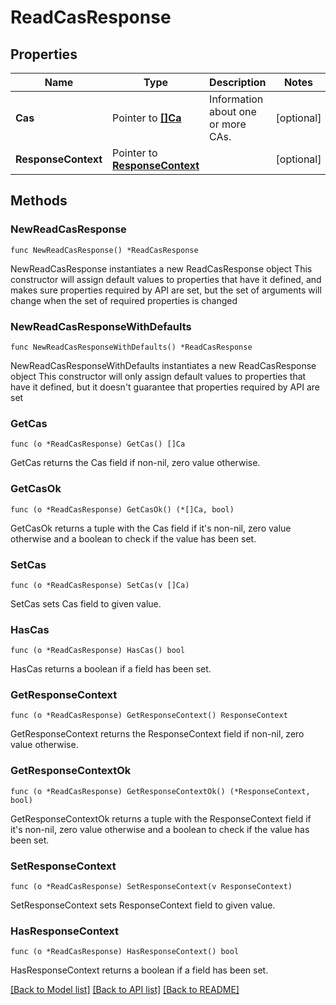 # ReadCasResponse

## Properties

Name | Type | Description | Notes
------------ | ------------- | ------------- | -------------
**Cas** | Pointer to [**[]Ca**](Ca.md) | Information about one or more CAs. | [optional] 
**ResponseContext** | Pointer to [**ResponseContext**](ResponseContext.md) |  | [optional] 

## Methods

### NewReadCasResponse

`func NewReadCasResponse() *ReadCasResponse`

NewReadCasResponse instantiates a new ReadCasResponse object
This constructor will assign default values to properties that have it defined,
and makes sure properties required by API are set, but the set of arguments
will change when the set of required properties is changed

### NewReadCasResponseWithDefaults

`func NewReadCasResponseWithDefaults() *ReadCasResponse`

NewReadCasResponseWithDefaults instantiates a new ReadCasResponse object
This constructor will only assign default values to properties that have it defined,
but it doesn't guarantee that properties required by API are set

### GetCas

`func (o *ReadCasResponse) GetCas() []Ca`

GetCas returns the Cas field if non-nil, zero value otherwise.

### GetCasOk

`func (o *ReadCasResponse) GetCasOk() (*[]Ca, bool)`

GetCasOk returns a tuple with the Cas field if it's non-nil, zero value otherwise
and a boolean to check if the value has been set.

### SetCas

`func (o *ReadCasResponse) SetCas(v []Ca)`

SetCas sets Cas field to given value.

### HasCas

`func (o *ReadCasResponse) HasCas() bool`

HasCas returns a boolean if a field has been set.

### GetResponseContext

`func (o *ReadCasResponse) GetResponseContext() ResponseContext`

GetResponseContext returns the ResponseContext field if non-nil, zero value otherwise.

### GetResponseContextOk

`func (o *ReadCasResponse) GetResponseContextOk() (*ResponseContext, bool)`

GetResponseContextOk returns a tuple with the ResponseContext field if it's non-nil, zero value otherwise
and a boolean to check if the value has been set.

### SetResponseContext

`func (o *ReadCasResponse) SetResponseContext(v ResponseContext)`

SetResponseContext sets ResponseContext field to given value.

### HasResponseContext

`func (o *ReadCasResponse) HasResponseContext() bool`

HasResponseContext returns a boolean if a field has been set.


[[Back to Model list]](../README.md#documentation-for-models) [[Back to API list]](../README.md#documentation-for-api-endpoints) [[Back to README]](../README.md)


